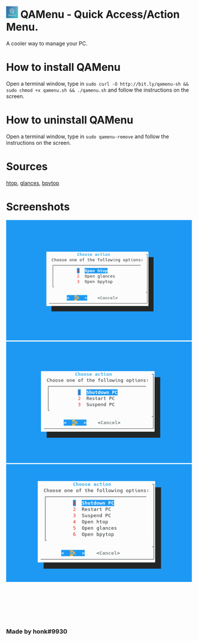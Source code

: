 # ![](https://raw.githubusercontent.com/Minejaj/qamenu/main/github/icon32.png) QAMenu - Quick Access/Action Menu.
A cooler way to manage your PC.

# How to install QAMenu
Open a terminal window, type in `sudo curl -O http://bit.ly/qamenu-sh && sudo chmod +x qamenu.sh && ./qamenu.sh` and follow the instructions on the screen.

# How to uninstall QAMenu
Open a terminal window, type in `sudo qamenu-remove` and follow the instructions on the screen.

# Sources
[htop](https://github.com/htop-dev/htop), [glances](https://github.com/nicolargo/glances), [bpytop](https://github.com/aristocratos/bpytop)

# Screenshots
![Power actions only](https://raw.githubusercontent.com/Minejaj/qamenu/main/github/ss1.png)
![Task managers only](https://raw.githubusercontent.com/Minejaj/qamenu/main/github/ss2.png)
![Power actions and task managers](https://raw.githubusercontent.com/Minejaj/qamenu/main/github/ss3.png)


<br><br><br><br>
# 
### Made by honk#9930
